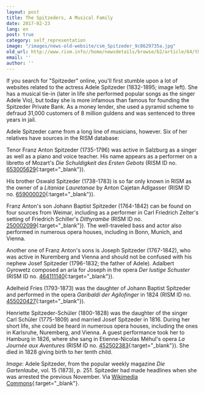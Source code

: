 ```yaml
---
layout: post
title: The Spitzeders, A Musical Family
date: 2017-02-23
lang: en
post: true
category: self_representation
image: "/images/news-old-website/csm_Spitzeder_9c8629735a.jpg"
old_url: http://www.rism.info//home/newsdetails/browse/62/article/64/the-spitzeders-a-musical-family.html
email: ''
author: ''
---
```



If you search for "Spitzeder" online, you'll first stumble upon a lot of websites related to the actress Adele Spitzeder (1832-1895; image left). She has a musical tie-in (later in life she performed popular songs as the singer Adele Vio), but today she is more infamous than famous for founding the Spitzeder Private Bank. As a money lender, she used a pyramid scheme to defraud 31,000 customers of 8 million guldens and was sentenced to three years in jail.

Adele Spitzeder came from a long line of musicians, however. Six of her relatives have sources in the RISM database:

Tenor Franz Anton Spitzeder (1735-1796) was active in Salzburg as a singer as well as a piano and voice teacher. His name appears as a performer on a libretto of Mozart's _Die Schuldigkeit des Ersten Gebots_ (RISM ID no. [653005629](https://opac.rism.info/search?id=653005629&Language=en){:target="_blank"}).

His brother Oswald Spitzeder (1738-1783) is so far only known in RISM as the owner of a _Litaniae Lauretanae_ by Anton Cajetan Adlgasser (RISM ID no. [659000020](https://opac.rism.info/search?id=659000020&Language=en){:target="_blank"}).

Franz Anton's son Johann Baptist Spitzeder (1764-1842) can be found on four sources from Weimar, including as a performer in Carl Friedrich Zelter's setting of Friedrich Schiller's _Dithyrambe_ (RISM ID no. [250002099](https://opac.rism.info/search?id=250002099&Language=en){:target="_blank"}). The well-traveled bass and actor also performed in numerous opera houses, including in Bonn, Munich, and Vienna.

Another one of Franz Anton's sons is Joseph Spitzeder (1767-1842), who was active in Nuremberg and Vienna and should not be confused with his nephew Josef Spitzeder (1796-1832; the father of Adele). Adalbert Gyrowetz composed an aria for Joseph in the opera _Der lustige Schuster_ (RISM ID no. [464111140](https://opac.rism.info/search?id=464111140&Language=en){:target="_blank"}).

Adelheid Fries (1793-1873) was the daughter of Johann Baptist Spitzeder and performed in the opera _Garibaldi der Agilofinger_ in 1824 (RISM ID no. [455020427](https://opac.rism.info/search?id=455020427&Language=en){:target="_blank"}).

Henriette Spitzeder-Schüler (1800-1828) was the daughter of the singer Carl Schüler (1775-1809) and married Josef Spitzeder in 1816. During her short life, she could be heard in numerous opera houses, including the ones in Karlsruhe, Nuremberg, and Vienna. A guest performance took her to Hamburg in 1826, where she sang in Etienne-Nicolas Méhul's opera _La Journée aux Aventures_ (RISM ID no. [452502383](https://opac.rism.info/search?id=452502383&Language=en){:target="_blank"}). She died in 1828 giving birth to her tenth child.


_Image_: Adele Spitzeder, from the popular weekly magazine _Die Gartenlaube_, vol. 15 (1873), p. 251. Spitzeder had made headlines when she was arrested the previous November. Via [Wikimedia Commons](https://commons.wikimedia.org/wiki/File:Die_Gartenlaube_(1873)_b_251.jpg){:target="_blank"}.



<script type="text/javascript">var switchTo5x=true;</script><script type="text/javascript" src="http://w.sharethis.com/button/buttons.js"></script><script type="text/javascript">stLight.options({publisher: "9b601438-1ce1-49d8-bfd7-9cff5df54c17", doNotHash: false, doNotCopy: false, hashAddressBar: false});</script>